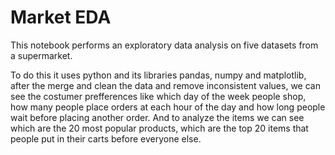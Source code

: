 # Market EDA

This notebook performs an exploratory data analysis on five datasets from a supermarket.

To do this it uses python and its libraries pandas, numpy and matplotlib, after the merge and clean the data and remove inconsistent values, we can see the costumer prefferences like which day of the week people shop, how many people place orders at each hour of the day and how long people wait before placing another order. And to analyze the items we can see which are the 20 most popular products, which are the top 20 items that people put in their carts before everyone else.
